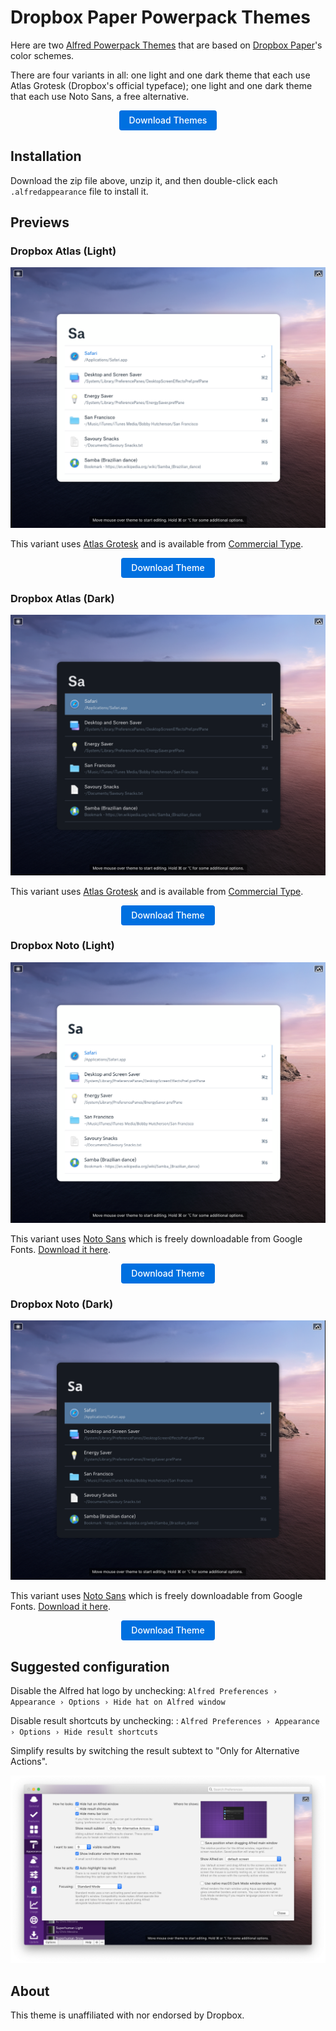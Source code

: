 <style type="text/css">
  .button {
    font-family: AtlasGrotesk,NotoSansCJKjp,-apple-system,BlinkMacSystemFont,"Segoe UI",Roboto,Oxygen,Ubuntu,Cantarell,"Open Sans","Helvetica Neue",sans-serif;
  	display: inline-block;
  	zoom: 1;
  	white-space: nowrap;
  	vertical-align: middle;
  	text-align: center;
  	-ms-touch-action: manipulation;
  	touch-action: manipulation;
  	cursor: pointer;
  	-webkit-user-drag: none;
  	-moz-user-drag: none;
  	-ms-user-drag: none;
  	-o-user-drag: none;
  	user-drag: none;
  	-webkit-user-select: none;
  	-moz-user-select: none;
  	-ms-user-select: none;
  	user-select: none;
  	box-sizing: border-box;
  	font-size: 14px;
  	border: none;
  	background-color: transparent;
  	text-decoration: none;
    font-weight: 500;
  	line-height: 32px;
  	border: none;
  	padding: 0 16px;
  	color: #fff;
  	background-color: #0070e0;
    border-radius: 4px;
    height: 32px;
  }
  .button:hover, .button:focus {
    background-color: #007af5;
  }
  .button:visited {
    font-weight: 500;
  	line-height: 32px;
  	border: none;
  	padding: 0 16px;
  	color: #fff;
  	background-color: #0070e0;
  }
</style>

# Dropbox Paper Powerpack Themes

Here are two [Alfred Powerpack Themes](https://www.alfredapp.com/help/appearance/) that are based on [Dropbox Paper](https://paper.dropbox.com)'s color schemes.

There are four variants in all: one light and one dark theme that each use Atlas Grotesk (Dropbox's official typeface); one light and one dark theme that each use Noto Sans, a free alternative.

<p align="center">
  <a href="https://github.com/chrismessina/alfred-app/raw/master/themes/dropbox-paper/dropbox-paper-themes.zip" class="button">
    Download Themes
  </a>
</p>

## Installation

Download the zip file above, unzip it, and then double-click each `.alfredappearance` file to install it.

## Previews

### Dropbox Atlas (Light)

[![Dropbox Atlas (Light) - Alfred Theme Preview](./assets/dropbox-atlas-light.png)](./assets/dropbox-atlas-light.png)

This variant uses [Atlas Grotesk](https://commercialtype.com/catalog/atlas/atlas_grotesk) and is available from [Commercial Type](https://commercialtype.com).

<p align="center">
  <a href="https://github.com/chrismessina/alfred-app/raw/master/themes/dropbox-paper/dropbox-atlas-light.zip" class="button">
    Download Theme
  </a>
</p>

### Dropbox Atlas (Dark)

[![Dropbox Atlas (Dark) - Alfred Theme Preview](./assets/dropbox-atlas-dark.png)](./assets/dropbox-atlas-dark.png)

This variant uses [Atlas Grotesk](https://commercialtype.com/catalog/atlas/atlas_grotesk) and is available from [Commercial Type](https://commercialtype.com).

<p align="center">
  <a href="https://github.com/chrismessina/alfred-app/raw/master/themes/dropbox-paper/dropbox-atlas-dark.zip" class="button">
    Download Theme
  </a>
</p>

### Dropbox Noto (Light)

[![Dropbox Noto (Light) - Alfred Theme Preview](./assets/dropbox-noto-light.png)](./assets/dropbox-noto-light.png)

This variant uses [Noto Sans](https://fonts.google.com/specimen/Noto+Sans) which is freely downloadable from Google Fonts. [Download it here](https://fonts.google.com/download?family=Noto%20Sans).

<p align="center">
  <a href="https://github.com/chrismessina/alfred-app/raw/master/themes/dropbox-paper/dropbox-noto-light.zip" class="button">
    Download Theme
  </a>
</p>

### Dropbox Noto (Dark)

[![Dropbox Noto (Dark) - Alfred Theme Preview](./assets/dropbox-noto-dark.png)](./assets/dropbox-noto-dark.png)

This variant uses [Noto Sans](https://fonts.google.com/specimen/Noto+Sans) which is freely downloadable from Google Fonts. [Download it here](https://fonts.google.com/download?family=Noto%20Sans).

<p align="center">
  <a href="https://github.com/chrismessina/alfred-app/raw/master/themes/dropbox-paper/dropbox-noto-dark.zip" class="button">
    Download Theme
  </a>
</p>

## Suggested configuration

Disable the Alfred hat logo by unchecking: `Alfred Preferences › Appearance › Options › Hide hat on Alfred window`

Disable result shortcuts by unchecking: : `Alfred Preferences › Appearance › Options › Hide result shortcuts`

Simplify results by switching the result subtext to "Only for Alternative Actions".

[![Alfred Appearance Options](./assets/alfred-appearance-options.png)](./assets/alfred-appearance-options.png)


## About

This theme is unaffiliated with nor endorsed by Dropbox.
